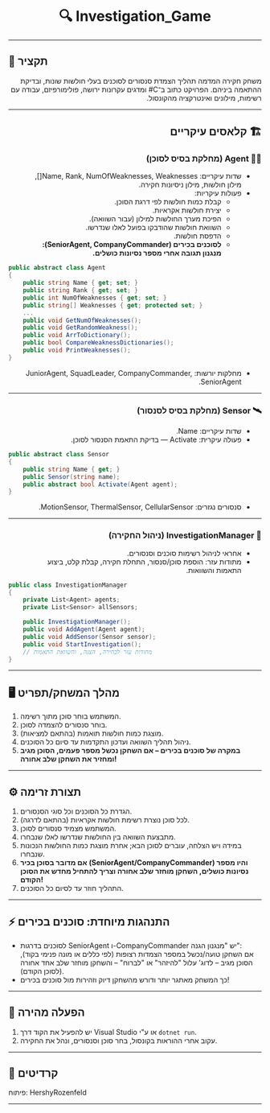 <h1 align="center">🔍 Investigation_Game</h1>

---

## 🎯 תקציר

<div dir="rtl" align="right">

משחק חקירה המדמה תהליך הצמדת סנסורים לסוכנים בעלי חולשות שונות, ובדיקת ההתאמה ביניהם. הפרויקט כתוב ב־C# ומדגים עקרונות ירושה, פולימורפיזם, עבודה עם רשימות, מילונים ואינטרקציה מהקונסול.

---

## 🏗️ קלאסים עיקריים

### 🕵️‍♂️ Agent (מחלקת בסיס לסוכן)
- שדות עיקריים: Name, Rank, NumOfWeaknesses, Weaknesses[], מילון חולשות, מילון ניסיונות חקירה.
- פעולות עיקריות:
  - קבלת כמות חולשות לפי דרגת הסוכן.
  - יצירת חולשות אקראיות.
  - הפיכת מערך החולשות למילון (עבור השוואה).
  - השוואת חולשות שהודבקו בפועל לאלו שנדרשו.
  - הדפסת חולשות.
  - **לסוכנים בכירים (SeniorAgent, CompanyCommander): מנגנון תגובה אחרי מספר נסיונות כושלים.**

</div>

```csharp
public abstract class Agent
{
    public string Name { get; set; }
    public string Rank { get; set; }
    public int NumOfWeaknesses { get; set; }
    public string[] Weaknesses { get; protected set; }
    ...
    public void GetNumOfWeaknesses();
    public void GetRandomWeakness();
    public void ArrToDictionary();
    public bool CompareWeaknessDictionaries();
    public void PrintWeaknesses();
}
```

<div dir="rtl" align="right">

- מחלקות יורשות: JuniorAgent, SquadLeader, CompanyCommander, SeniorAgent.

---

### 🛰️ Sensor (מחלקת בסיס לסנסור)

- שדות עיקריים: Name.
- פעולה עיקרית: Activate — בדיקת התאמת הסנסור לסוכן.

</div>

```csharp
public abstract class Sensor
{
    public string Name { get; }
    public Sensor(string name);
    public abstract bool Activate(Agent agent);
}
```

<div dir="rtl" align="right">

- סנסורים נגזרים: MotionSensor, ThermalSensor, CellularSensor.

---

### 📝 InvestigationManager (ניהול החקירה)

- אחראי לניהול רשימות סוכנים וסנסורים.
- מתודות עזר: הוספת סוכן/סנסור, התחלת חקירה, קבלת קלט, ביצוע התאמות והשוואות.

</div>

```csharp
public class InvestigationManager
{
    private List<Agent> agents;
    private List<Sensor> allSensors;

    public InvestigationManager();
    public void AddAgent(Agent agent);
    public void AddSensor(Sensor sensor);
    public void StartInvestigation();
    // מתודות עזר לבחירה, הצגה, והשוואת התאמות
}
```

---

## 🖥️ מהלך המשחק/תפריט

1. המשתמש בוחר סוכן מתוך רשימה.
2. בוחר סנסורים להצמדה לסוכן.
3. מוצגת כמות חולשות תואמות (בהתאם למציאות).
4. ניהול תהליך השוואה ועדכון התקדמות עד סיום כל הסוכנים.
5. **במקרה של סוכנים בכירים – אם השחקן נכשל מספר פעמים, הסוכן מגיב ומחזיר את השחקן שלב אחורה!**

---

## ⚙️ תצורת זרימה

1. הגדרת כל הסוכנים וכל סוגי הסנסורים.
2. לכל סוכן נוצרת רשימת חולשות אקראיות (בהתאם לדרגה).
3. המשתמש מצמיד סנסורים לסוכן.
4. מתבצעת השוואה בין החולשות שנדרשו לאלו שנבחרו.
5. במידה ויש הצלחה, עוברים לסוכן הבא; אחרת מוצגת כמות החולשות הנכונות שנבחרו.
6. **אם מדובר בסוכן בכיר (SeniorAgent/CompanyCommander) והיו מספר נסיונות כושלים, השחקן מוחזר שלב אחורה וצריך להתחיל מחדש את הסוכן הקודם!**
7. התהליך חוזר עד לסיום כל הסוכנים.

---

## ⚡ התנהגות מיוחדת: סוכנים בכירים

- לסוכנים בדרגות SeniorAgent ו-CompanyCommander יש "מנגנון הגנה":  
  אם השחקן טועה/נכשל במספר הצמדות רצופות (לפי כללים או מונה פנימי בקוד), הסוכן מגיב – לדוג' עלול "להיזהר" או "לברוח" – והשחקן מוחזר שלב אחד אחורה (לסוכן הקודם).
- כך המשחק מאתגר יותר ודורש מהשחקן דיוק וזהירות מול סוכנים בכירים!

---

## 🚀 הפעלה מהירה

1. יש להפעיל את הקוד דרך Visual Studio או ע"י `dotnet run`.
2. עקוב אחרי ההוראות בקונסול, בחר סוכן וסנסורים, ונהל את החקירה.

---

## 👤 קרדיטים

פיתוח: HershyRozenfeld

---

